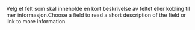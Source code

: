 <span data-ttu-id="6c5c2-101">Velg et felt som skal inneholde en kort beskrivelse av feltet eller kobling til mer informasjon.</span><span class="sxs-lookup"><span data-stu-id="6c5c2-101">Choose a field to read a short description of the field or link to more information.</span></span>
